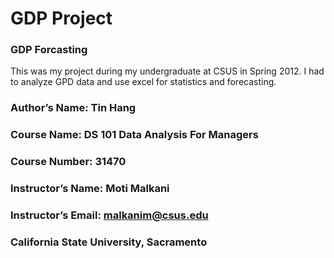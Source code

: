 # GDP Project
### GDP Forcasting
This was my project during my undergraduate at CSUS in Spring 2012. I had to analyze GPD data and use excel for statistics and forecasting.


### Author’s Name: Tin Hang  
### Course Name: DS 101 Data Analysis For Managers  
### Course Number: 31470  
### Instructor’s Name: Moti Malkani  
### Instructor’s Email: malkanim@csus.edu  
### California State University, Sacramento  


